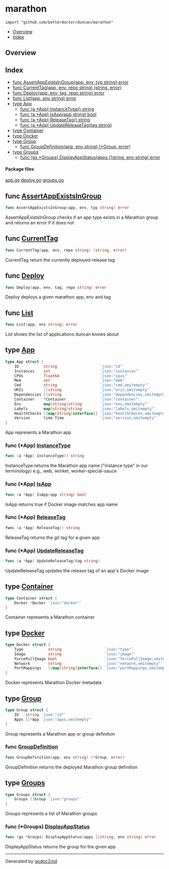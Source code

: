

# marathon
`import "github.com/betterdoctor/duncan/marathon"`

* [Overview](#pkg-overview)
* [Index](#pkg-index)

## <a name="pkg-overview">Overview</a>



## <a name="pkg-index">Index</a>
* [func AssertAppExistsInGroup(app, env, typ string) error](#AssertAppExistsInGroup)
* [func CurrentTag(app, env, repo string) (string, error)](#CurrentTag)
* [func Deploy(app, env, tag, repo string) error](#Deploy)
* [func List(app, env string) error](#List)
* [type App](#App)
  * [func (a *App) InstanceType() string](#App.InstanceType)
  * [func (a *App) IsApp(app string) bool](#App.IsApp)
  * [func (a *App) ReleaseTag() string](#App.ReleaseTag)
  * [func (a *App) UpdateReleaseTag(tag string)](#App.UpdateReleaseTag)
* [type Container](#Container)
* [type Docker](#Docker)
* [type Group](#Group)
  * [func GroupDefinition(app, env string) (*Group, error)](#GroupDefinition)
* [type Groups](#Groups)
  * [func (gs *Groups) DisplayAppStatus(apps []string, env string) error](#Groups.DisplayAppStatus)


#### <a name="pkg-files">Package files</a>
[app.go](/src/github.com/betterdoctor/duncan/marathon/app.go) [deploy.go](/src/github.com/betterdoctor/duncan/marathon/deploy.go) [groups.go](/src/github.com/betterdoctor/duncan/marathon/groups.go) 





## <a name="AssertAppExistsInGroup">func</a> [AssertAppExistsInGroup](/src/target/groups.go?s=2571:2626#L91)
``` go
func AssertAppExistsInGroup(app, env, typ string) error
```
AssertAppExistsInGroup checks if an app type exists in a Marathon group
and returns an error if it does not



## <a name="CurrentTag">func</a> [CurrentTag](/src/target/deploy.go?s=190:244#L4)
``` go
func CurrentTag(app, env, repo string) (string, error)
```
CurrentTag return the currently deployed release tag



## <a name="Deploy">func</a> [Deploy](/src/target/deploy.go?s=621:666#L26)
``` go
func Deploy(app, env, tag, repo string) error
```
Deploy deploys a given marathon app, env and tag



## <a name="List">func</a> [List](/src/target/groups.go?s=2932:2964#L108)
``` go
func List(app, env string) error
```
List shows the list of applications duncan knows about




## <a name="App">type</a> [App](/src/target/app.go?s=126:877#L3)
``` go
type App struct {
    ID           string                   `json:"id"`
    Instances    int                      `json:"instances"`
    CPUs         float64                  `json:"cpus"`
    Mem          int                      `json:"mem"`
    Cmd          string                   `json:"cmd,omitempty"`
    URIs         []string                 `json:"uris,omitempty"`
    Dependencies []string                 `json:"dependencies,omitempty"`
    Container    *Container               `json:"container"`
    Env          map[string]string        `json:"env,omitempty"`
    Labels       map[string]string        `json:"labels,omitempty"`
    HealthChecks []map[string]interface{} `json:"healthChecks,omitempty"`
    Version      time.Time                `json:"version,omitempty"`
}
```
App represents a Marathon app










### <a name="App.InstanceType">func</a> (\*App) [InstanceType](/src/target/app.go?s=1005:1040#L20)
``` go
func (a *App) InstanceType() string
```
InstanceType returns the Marathon app name ("instance type" in our terminology)
e.g., web, worker, worker-special-sauce




### <a name="App.IsApp">func</a> (\*App) [IsApp](/src/target/app.go?s=1633:1669#L45)
``` go
func (a *App) IsApp(app string) bool
```
IsApp returns true if Docker image matches app name




### <a name="App.ReleaseTag">func</a> (\*App) [ReleaseTag](/src/target/app.go?s=1190:1223#L30)
``` go
func (a *App) ReleaseTag() string
```
ReleaseTag returns the git tag for a given app




### <a name="App.UpdateReleaseTag">func</a> (\*App) [UpdateReleaseTag](/src/target/app.go?s=1404:1446#L39)
``` go
func (a *App) UpdateReleaseTag(tag string)
```
UpdateReleaseTag updates the release tag of an app's Docker image




## <a name="Container">type</a> [Container](/src/target/app.go?s=1869:1926#L51)
``` go
type Container struct {
    Docker *Docker `json:"docker"`
}
```
Container represents a Marathon container










## <a name="Docker">type</a> [Docker](/src/target/app.go?s=1974:2323#L56)
``` go
type Docker struct {
    Type           string                   `json:"type"`
    Image          string                   `json:"image"`
    ForcePullImage bool                     `json:"forcePullImage,omitempty"`
    Network        string                   `json:"network,omitempty"`
    PortMappings   []map[string]interface{} `json:"portMappings,omitempty"`
}
```
Docker represents Marathon Docker metadata










## <a name="Group">type</a> [Group](/src/target/groups.go?s=1841:1924#L65)
``` go
type Group struct {
    ID   string `json:"id"`
    Apps []*App `json:"apps,omitempty"`
}
```
Group represents a Marathon app or group definition







### <a name="GroupDefinition">func</a> [GroupDefinition](/src/target/groups.go?s=1992:2045#L71)
``` go
func GroupDefinition(app, env string) (*Group, error)
```
GroupDefinition returns the deployed Marathon group definition





## <a name="Groups">type</a> [Groups](/src/target/groups.go?s=289:343#L9)
``` go
type Groups struct {
    Groups []Group `json:"groups"`
}
```
Groups represents a list of Marathon groups










### <a name="Groups.DisplayAppStatus">func</a> (\*Groups) [DisplayAppStatus](/src/target/groups.go?s=401:468#L14)
``` go
func (gs *Groups) DisplayAppStatus(apps []string, env string) error
```
DisplayAppStatus returns the group for the given app








- - -
Generated by [godoc2md](http://godoc.org/github.com/davecheney/godoc2md)

